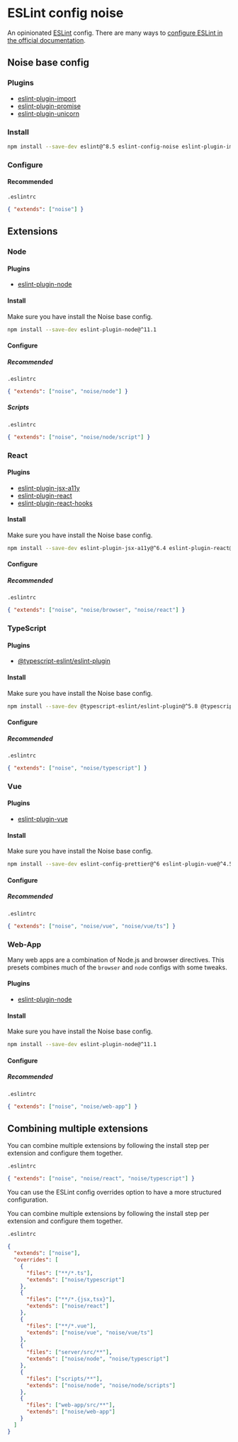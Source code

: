 # ESLint config noise

An opinionated [ESLint](https://github.com/eslint/eslint) config. There are many ways to [configure ESLint in the official documentation](https://eslint.org/docs/user-guide/configuring).

## Noise base config

### Plugins

- [eslint-plugin-import](https://github.com/benmosher/eslint-plugin-import)
- [eslint-plugin-promise](https://github.com/xjamundx/eslint-plugin-promise)
- [eslint-plugin-unicorn](https://github.com/sindresorhus/eslint-plugin-unicorn)

### Install

```sh
npm install --save-dev eslint@^8.5 eslint-config-noise eslint-plugin-import@^2.25 eslint-plugin-promise@^5.1 eslint-plugin-unicorn@^39.0
```

### Configure

#### Recommended

`.eslintrc`

```json
{ "extends": ["noise"] }
```

## Extensions

### Node

#### Plugins

- [eslint-plugin-node](https://github.com/mysticatea/eslint-plugin-node)

#### Install

Make sure you have install the Noise base config.

```sh
npm install --save-dev eslint-plugin-node@^11.1
```

#### Configure

##### Recommended

`.eslintrc`

```json
{ "extends": ["noise", "noise/node"] }
```

##### Scripts

`.eslintrc`

```json
{ "extends": ["noise", "noise/node/script"] }
```

### React

#### Plugins

- [eslint-plugin-jsx-a11y](https://github.com/jsx-eslint/eslint-plugin-jsx-a11y)
- [eslint-plugin-react](https://github.com/yannickcr/eslint-plugin-react)
- [eslint-plugin-react-hooks](https://github.com/facebook/react/tree/master/packages/eslint-plugin-react-hooks)

#### Install

Make sure you have install the Noise base config.

```sh
npm install --save-dev eslint-plugin-jsx-a11y@^6.4 eslint-plugin-react@^7.23 eslint-plugin-react-hooks@^4.2
```

#### Configure

##### Recommended

`.eslintrc`

```json
{ "extends": ["noise", "noise/browser", "noise/react"] }
```

### TypeScript

#### Plugins

- [@typescript-eslint/eslint-plugin](https://github.com/typescript-eslint/typescript-eslint)

#### Install

Make sure you have install the Noise base config.

```sh
npm install --save-dev @typescript-eslint/eslint-plugin@^5.8 @typescript-eslint/parser@^5.8 eslint-import-resolver-typescript@^2.5
```

#### Configure

##### Recommended

`.eslintrc`

```json
{ "extends": ["noise", "noise/typescript"] }
```

### Vue

#### Plugins

- [eslint-plugin-vue](https://github.com/vuejs/eslint-plugin-vue)

#### Install

Make sure you have install the Noise base config.

```sh
npm install --save-dev eslint-config-prettier@^6 eslint-plugin-vue@^4.5
```

#### Configure

##### Recommended

`.eslintrc`

```json
{ "extends": ["noise", "noise/vue", "noise/vue/ts"] }
```

### Web-App

Many web apps are a combination of Node.js and browser directives. This presets
combines much of the `browser` and `node` configs with some tweaks.

#### Plugins

- [eslint-plugin-node](https://github.com/mysticatea/eslint-plugin-node)

#### Install

Make sure you have install the Noise base config.

```sh
npm install --save-dev eslint-plugin-node@^11.1
```

#### Configure

##### Recommended

`.eslintrc`

```json
{ "extends": ["noise", "noise/web-app"] }
```

## Combining multiple extensions

You can combine multiple extensions by following the install step per extension and configure them together.

`.eslintrc`

```json
{ "extends": ["noise", "noise/react", "noise/typescript"] }
```

You can use the ESLint config overrides option to have a more structured configuration.

You can combine multiple extensions by following the install step per extension and configure them together.

`.eslintrc`

```json
{
  "extends": ["noise"],
  "overrides": [
    {
      "files": ["**/*.ts"],
      "extends": ["noise/typescript"]
    },
    {
      "files": ["**/*.{jsx,tsx}"],
      "extends": ["noise/react"]
    },
    {
      "files": ["**/*.vue"],
      "extends": ["noise/vue", "noise/vue/ts"]
    },
    {
      "files": ["server/src/**"],
      "extends": ["noise/node", "noise/typescript"]
    },
    {
      "files": ["scripts/**"],
      "extends": ["noise/node", "noise/node/scripts"]
    },
    {
      "files": ["web-app/src/**"],
      "extends": ["noise/web-app"]
    }
  ]
}
```
